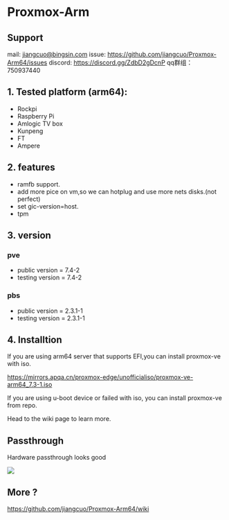 # Proxmox-Arm

## Support 
mail: jiangcuo@bingsin.com
issue: https://github.com/jiangcuo/Proxmox-Arm64/issues
discord: https://discord.gg/ZdbD2gDcnP
qq群组：750937440

## 1. Tested platform (arm64):
- Rockpi
- Raspberry Pi
- Amlogic TV box
- Kunpeng
- FT
- Ampere 

## 2. features

- ramfb support.
- add more pice on vm,so we can hotplug and use more nets disks.(not perfect)
- set gic-version=host.
- tpm

## 3. version

### pve
- public version = 7.4-2
- testing version = 7.4-2

### pbs
- public version = 2.3.1-1
- testing version = 2.3.1-1

## 4. Installtion

If you are using arm64 server that supports EFI,you can install proxmox-ve with iso.

https://mirrors.apqa.cn/proxmox-edge/unofficialiso/proxmox-ve-arm64_7.3-1.iso 

If you are using u-boot device or failed with iso, you can install proxmox-ve from repo.

Head to the wiki page to learn more.

## Passthrough
Hardware passthrough looks good

![ ](https://raw.githubusercontent.com/jiangcuo/Proxmox-Arm64/main/images/pasthrough.png)

## More ?

https://github.com/jiangcuo/Proxmox-Arm64/wiki
